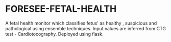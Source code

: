 # FORESEE-FETAL-HEALTH
A fetal health monitor which classifies fetus' as healthy , suspicious and pathological using ensemble techniques. Input values are inferred from CTG test - Cardiotocography. Deployed using flask.

